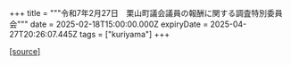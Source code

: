 +++
title = """令和7年2月27日　栗山町議会議員の報酬に関する調査特別委員会"""
date = 2025-02-18T15:00:00.000Z
expiryDate = 2025-04-27T20:26:07.445Z
tags = ["kuriyama"]
+++


[[source]](https://www.town.kuriyama.hokkaido.jp/site/gikai/29931.html)
